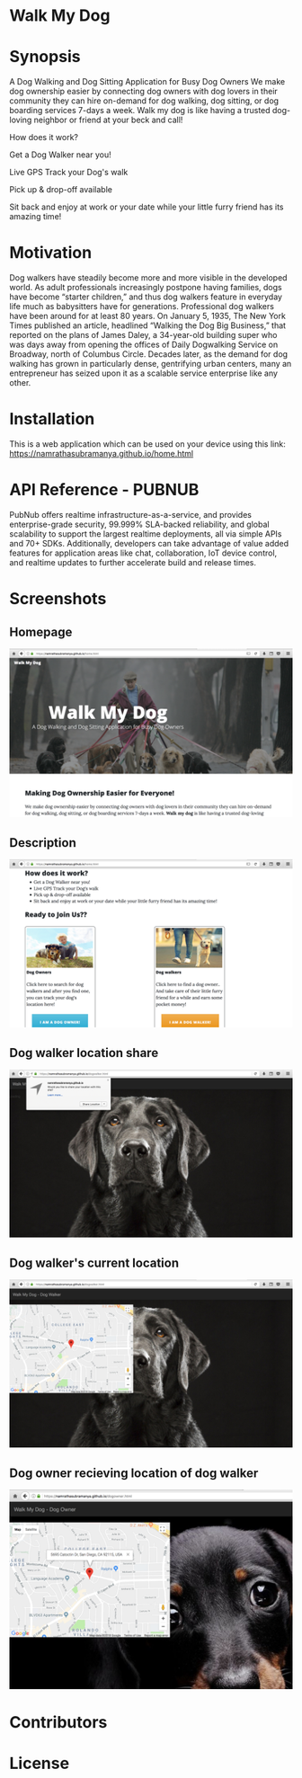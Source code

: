 # Walk My Dog
# Synopsis
A Dog Walking and Dog Sitting Application for Busy Dog Owners
We make dog ownership easier by connecting dog owners with dog lovers in their community they can hire on-demand for dog walking, dog sitting, or dog boarding services 7-days a week. Walk my dog is like having a trusted dog-loving neighbor or friend at your beck and call!

  How does it work?
  
   Get a Dog Walker near you!
  
   Live GPS Track your Dog's walk
  
   Pick up & drop-off available
  
   Sit back and enjoy at work or your date while your little furry friend has its amazing time!

# Motivation
Dog walkers have steadily become more and more visible in the developed world. As adult professionals increasingly postpone having families, dogs have become “starter children,” and thus dog walkers feature in everyday life much as babysitters have for generations. Professional dog walkers have been around for at least 80 years. On January 5, 1935, The New York Times published an article, headlined “Walking the Dog Big Business,” that reported on the plans of James Daley, a 34-year-old building super who was days away from opening the offices of Daily Dogwalking Service on Broadway, north of Columbus Circle. Decades later, as the demand for dog walking has grown in particularly dense, gentrifying urban centers, many an entrepreneur has seized upon it as a scalable service enterprise like any other. 

# Installation
This is a web application which can be used on your device using this link:
    https://namrathasubramanya.github.io/home.html

# API Reference - PUBNUB
PubNub offers realtime infrastructure-as-a-service, and provides enterprise-grade security, 99.999% SLA-backed reliability, and global scalability to support the largest realtime deployments, all via simple APIs and 70+ SDKs. Additionally, developers can take advantage of value added features for application areas like chat, collaboration, IoT device control, and realtime updates to further accelerate build and release times.

# Screenshots

  ## Homepage 
  ![Homepage](Homepage1.png)

  ## Description
  ![Description](Homepage%202.png) 
  
  ## Dog walker location share
  ![Share Location](Share%20Location.png) 
  
  ## Dog walker's current location
  ![Dog Owner](Dog%20Walker.png) 
  
  ## Dog owner recieving location of dog walker
  ![Dog Walker](Dog%20Owner.png) 


# Contributors


# License

